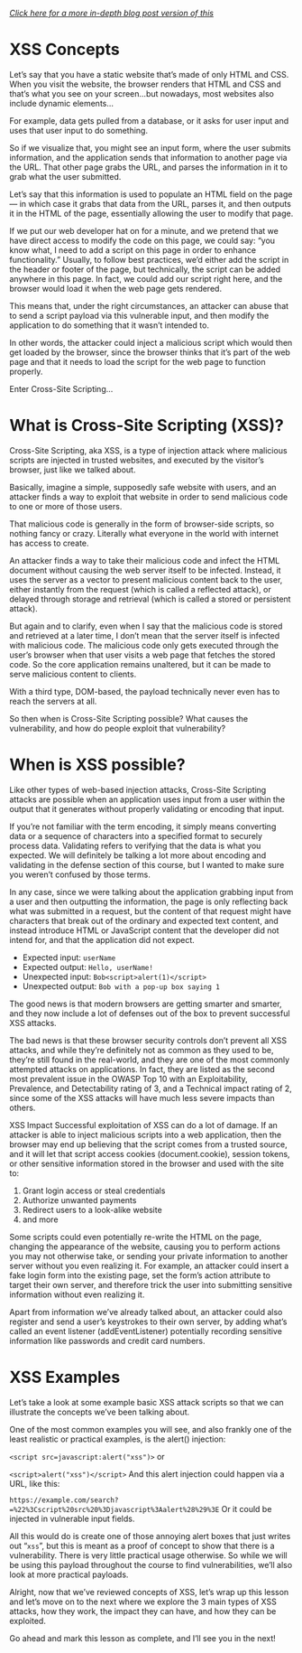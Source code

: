 _[Click here for a more in-depth blog post version of this](https://cybr.com/app-data-security-archives/what-is-cross-site-scripting-xss/)_
# XSS Concepts
Let’s say that you have a static website that’s made of only HTML and CSS. When you visit the website, the browser renders that HTML and CSS and that’s what you see on your screen…but nowadays, most websites also include dynamic elements…

For example, data gets pulled from a database, or it asks for user input and uses that user input to do something. 

So if we visualize that, you might see an input form, where the user submits information, and the application sends that information to another page via the URL. That other page grabs the URL, and parses the information in it to grab what the user submitted. 

Let’s say that this information is used to populate an HTML field on the page — in which case it grabs that data from the URL, parses it, and then outputs it in the HTML of the page, essentially allowing the user to modify that page. 

If we put our web developer hat on for a minute, and we pretend that we have direct access to modify the code on this page, we could say: “you know what, I need to add a script on this page in order to enhance functionality.” Usually, to follow best practices, we’d either add the script in the header or footer of the page, but technically, the script can be added anywhere in this page. In fact, we could add our script right here, and the browser would load it when the web page gets rendered.

This means that, under the right circumstances, an attacker can abuse that to send a script payload via this vulnerable input, and then modify the application to do something that it wasn’t intended to.

In other words, the attacker could inject a malicious script which would then get loaded by the browser, since the browser thinks that it’s part of the web page and that it needs to load the script for the web page to function properly.

Enter Cross-Site Scripting…

# What is Cross-Site Scripting (XSS)?
Cross-Site Scripting, aka XSS, is a type of injection attack where malicious scripts are injected in trusted websites, and executed by the visitor’s browser, just like we talked about.

Basically, imagine a simple, supposedly safe website with users, and an attacker finds a way to exploit that website in order to send malicious code to one or more of those users.

That malicious code is generally in the form of browser-side scripts, so nothing fancy or crazy. Literally what everyone in the world with internet has access to create.

An attacker finds a way to take their malicious code and infect the HTML document without causing the web server itself to be infected. Instead, it uses the server as a vector to present malicious content back to the user, either instantly from the request (which is called a reflected attack), or delayed through storage and retrieval (which is called a stored or persistent attack).

But again and to clarify, even when I say that the malicious code is stored and retrieved at a later time, I don’t mean that the server itself is infected with malicious code. The malicious code only gets executed through the user’s browser when that user visits a web page that fetches the stored code. So the core application remains unaltered, but it can be made to serve malicious content to clients.

With a third type, DOM-based, the payload technically never even has to reach the servers at all.

So then when is Cross-Site Scripting possible? What causes the vulnerability, and how do people exploit that vulnerability?

# When is XSS possible?
Like other types of web-based injection attacks, Cross-Site Scripting attacks are possible when an application uses input from a user within the output that it generates without properly validating or encoding that input.

If you’re not familiar with the term encoding, it simply means converting data or a sequence of characters into a specified format to securely process data. Validating refers to verifying that the data is what you expected. We will definitely be talking a lot more about encoding and validating in the defense section of this course, but I wanted to make sure you weren’t confused by those terms.

In any case, since we were talking about the application grabbing input from a user and then outputting the information, the page is only reflecting back what was submitted in a request, but the content of that request might have characters that break out of the ordinary and expected text content, and instead introduce HTML or JavaScript content that the developer did not intend for, and that the application did not expect.

- Expected input: `userName`
- Expected output: `Hello, userName!`
- Unexpected input: `Bob<script>alert(1)</script>`
- Unexpected output: `Bob with a pop-up box saying 1`

The good news is that modern browsers are getting smarter and smarter, and they now include a lot of defenses out of the box to prevent successful XSS attacks.

The bad news is that these browser security controls don’t prevent all XSS attacks, and while they’re definitely not as common as they used to be, they’re still found in the real-world, and they are one of the most commonly attempted attacks on applications. In fact, they are listed as the second most prevalent issue in the OWASP Top 10 with an Exploitability, Prevalence, and Detectability rating of 3, and a Technical impact rating of 2, since some of the XSS attacks will have much less severe impacts than others.

XSS Impact
Successful exploitation of XSS can do a lot of damage. If an attacker is able to inject malicious scripts into a web application, then the browser may end up believing that the script comes from a trusted source, and it will let that script access cookies (document.cookie), session tokens, or other sensitive information stored in the browser and used with the site to:
1. Grant login access or steal credentials
2. Authorize unwanted payments
3. Redirect users to a look-alike website
4. and more

Some scripts could even potentially re-write the HTML on the page, changing the appearance of the website, causing you to perform actions you may not otherwise take, or sending your private information to another server without you even realizing it. For example, an attacker could insert a fake login form into the existing page, set the form’s action attribute to target their own server, and therefore trick the user into submitting sensitive information without even realizing it.

Apart from information we’ve already talked about, an attacker could also register and send a user’s keystrokes to their own server, by adding what’s called an event listener (addEventListener) potentially recording sensitive information like passwords and credit card numbers.

# XSS Examples
Let’s take a look at some example basic XSS attack scripts so that we can illustrate the concepts we’ve been talking about.

One of the most common examples you will see, and also frankly one of the least realistic or practical examples, is the alert() injection:

`<script src=javascript:alert("xss")>`
or

`<script>alert("xss")</script>`
And this alert injection could happen via a URL, like this:

`https://example.com/search?=%22%3Cscript%20src%20%3Djavascript%3Aalert%28%29%3E`
Or it could be injected in vulnerable input fields.

All this would do is create one of those annoying alert boxes that just writes out “`xss`”, but this is meant as a proof of concept to show that there is a vulnerability. There is very little practical usage otherwise. So while we will be using this payload throughout the course to find vulnerabilities, we’ll also look at more practical payloads.

Alright, now that we’ve reviewed concepts of XSS, let’s wrap up this lesson and let’s move on to the next where we explore the 3 main types of XSS attacks, how they work, the impact they can have, and how they can be exploited.

Go ahead and mark this lesson as complete, and I’ll see you in the next!
